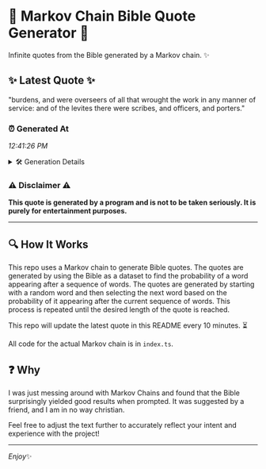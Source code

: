 # 📖 Markov Chain Bible Quote Generator 📖

Infinite quotes from the Bible generated by a Markov chain. ✨

## ✨ Latest Quote ✨
"burdens, and were overseers of all that wrought the work in any manner of service: and of the levites there were scribes, and officers, and porters."

### ⏰ Generated At
*12:41:26 PM*

<details>
    <summary>🛠️ Generation Details</summary>
    <p>
        <strong>🌱 Seed:</strong> burdens,<br>
        <strong>🔄 Iterations:</strong> 25<br>
        <strong>📜 Context History:</strong><br>[ burdens, ]: and<br>[ burdens,, and ]: were<br>[ burdens,, and, were ]: overseers<br>[ burdens,, and, were, overseers ]: of<br>[ burdens,, and, were, overseers, of ]: all<br>[ burdens,, and, were, overseers, of, all ]: that<br>[ and, were, overseers, of, all, that ]: wrought<br>[ were, overseers, of, all, that, wrought ]: the<br>[ overseers, of, all, that, wrought, the ]: work<br>[ of, all, that, wrought, the, work ]: in<br>[ all, that, wrought, the, work, in ]: any<br>[ that, wrought, the, work, in, any ]: manner<br>[ wrought, the, work, in, any, manner ]: of<br>[ the, work, in, any, manner, of ]: service:<br>[ work, in, any, manner, of, service: ]: and<br>[ in, any, manner, of, service:, and ]: of<br>[ any, manner, of, service:, and, of ]: the<br>[ manner, of, service:, and, of, the ]: levites<br>[ of, service:, and, of, the, levites ]: there<br>[ service:, and, of, the, levites, there ]: were<br>[ and, of, the, levites, there, were ]: scribes,<br>[ of, the, levites, there, were, scribes, ]: and<br>[ the, levites, there, were, scribes,, and ]: officers,<br>[ levites, there, were, scribes,, and, officers, ]: and<br>[ there, were, scribes,, and, officers,, and ]: porters.<br>
    </p>
</details>

### ⚠️ Disclaimer ⚠️
**This quote is generated by a program and is not to be taken seriously. It is purely for entertainment purposes.**

---

## 🔍 How It Works

This repo uses a Markov chain to generate Bible quotes. The quotes are generated by using the Bible as a dataset to find the probability of a word appearing after a sequence of words. The quotes are generated by starting with a random word and then selecting the next word based on the probability of it appearing after the current sequence of words. This process is repeated until the desired length of the quote is reached.

This repo will update the latest quote in this README every 10 minutes. ⏳

All code for the actual Markov chain is in `index.ts`.

## ❓ Why

I was just messing around with Markov Chains and found that the Bible surprisingly yielded good results when prompted. 
It was suggested by a friend, and I am in no way christian.

Feel free to adjust the text further to accurately reflect your intent and experience with the project!

---

*Enjoy*✨
